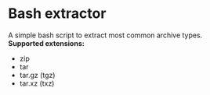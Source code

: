 # Bash extractor
A simple bash script to extract most common archive types.  
**Supported extensions:**
* zip
* tar
* tar.gz (tgz)
* tar.xz (txz)
